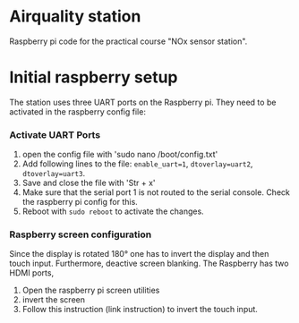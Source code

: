 # Airquality station
Raspberry pi code for the practical course "NOx sensor station".

# Initial raspberry setup
The station uses three UART ports on the Raspberry pi. They need to be activated in the raspberry config file: 

### Activate UART Ports
1. open the config file with 'sudo nano /boot/config.txt'
2. Add following lines to the file: `enable_uart=1`, `dtoverlay=uart2`, `dtoverlay=uart3`. 
3. Save and close the file with 'Str + x'
4. Make sure that the serial port 1 is not routed to the serial console. Check the raspberry pi config for this.
5. Reboot with `sudo reboot` to activate the changes. 

### Raspberry screen configuration
Since the display is rotated 180° one has to invert the display and then touch input. Furthermore, deactive screen blanking. The Raspberry has two HDMI ports, 
1. Open the raspberry pi screen utilities
2. invert the screen
3. Follow this instruction (link instruction) to invert the touch input. 

